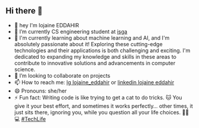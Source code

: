 ## Hi there 👋



- 👋 hey I'm lojaine EDDAHIR
- 🔭 I’m currently CS engineering student at [isga](https://www.isga.ma/)
- 🌱 I'm currently learning about machine learning and AI, and I'm absolutely passionate about it! Exploring these cutting-edge technologies and their applications is both challenging and exciting. 
  I'm dedicated to expanding my knowledge and skills in these areas to contribute to innovative solutions and advancements in computer science.
- 👯 I’m looking to collaborate on projects
- 📫 How to reach me: [Ig lojaine_eddahir](https://www.instagram.com/lojaine_eddahir/) or [linkedin lojaine eddahir](https://www.linkedin.com/search/results/people/?firstName=Lojaine&lastName=Eddahir&origin=SEO_PSERP&sid=Hgo)
- 😄 Pronouns: she/her
- ⚡ Fun fact: Writing code is like trying to get a cat to do tricks. 🐱 You give it your best effort, and sometimes it works perfectly… other times, it just sits there, ignoring you, while you 
   question all your life choices. 🤷‍♂️💻 [#TechLife](https://www.instagram.com/explore/tags/techlife/)

